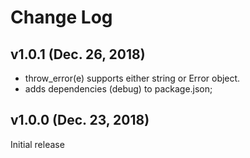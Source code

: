 Change Log
==========

v1.0.1 (Dec. 26, 2018)
-------

* throw_error(e) supports either string or Error object.
* adds dependencies (debug) to package.json;

v1.0.0 (Dec. 23, 2018)
-------

Initial release